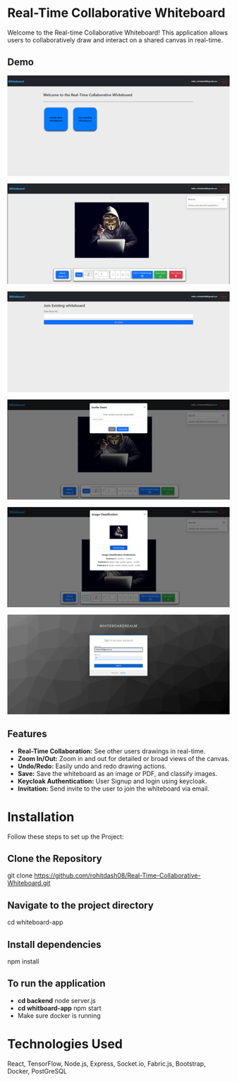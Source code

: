 # Real-Time Collaborative Whiteboard

Welcome to the Real-time Collaborative Whiteboard! This application allows users to collaboratively draw and interact on a shared canvas in real-time.

## Demo

![Home page](./images/homepage.png)

![Whiteboard page](./images/whiteboard.png)

![Join page](./images/join.png)

![Invite](./images/Invite.png)

![classification](./images/imageclassification.png)

![Keycloak page](./images/authentication.png)

## Features

- **Real-Time Collaboration:** See other users drawings in real-time.
- **Zoom In/Out:** Zoom in and out for detailed or broad views of the canvas.
- **Undo/Redo:** Easily undo and redo drawing actions.
- **Save:** Save the whiteboard as an image or PDF, and classify images.
- **Keycloak Authentication:** User Signup and login using keycloak.
- **Invitation:** Send invite to the user to join the whiteboard via email.

# Installation

Follow these steps to set up the Project:

## Clone the Repository

git clone https://github.com/rohitdash08/Real-Time-Collaborative-Whiteboard.git

## Navigate to the project directory

cd whiteboard-app

## Install dependencies

npm install

## To run the application

- **cd backend** node server.js
- **cd whitboard-app** npm start
- Make sure docker is running

# Technologies Used

React,
TensorFlow,
Node.js,
Express,
Socket.io,
Fabric.js,
Bootstrap,
Docker,
PostGreSQL
